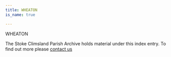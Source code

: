 ```yaml
---
title: WHEATON
is_name: true

---
```


WHEATON


The Stoke Climsland Parish Archive holds material under this index entry. To find out more please [contact us](/contact/)

